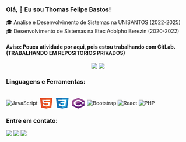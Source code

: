 ### Olá, 👋 Eu sou Thomas Felipe Bastos!

🎓 Análise e Desenvolvimento de Sistemas na UNISANTOS (2022-2025)  
🎓 Desenvolvimento de Sistemas na Etec Adolpho Berezin (2020-2022)  
 

#### Aviso: Pouca atividade por aqui, pois estou trabalhando com GitLab. (TRABALHANDO EM REPOSITORIOS PRIVADOS)

<div align="center">
  <img height="180em" src="https://github-readme-stats.vercel.app/api?username=Thomas-DEV7&theme=dark&show_icons=true&"/>
  <img height="180em" src="https://github-readme-stats.vercel.app/api/top-langs/?username=Thomas-DEV7&layout=compact&langs_count=7&theme=dark&show_icons=true"/>
</div> 

### Linguagens e Ferramentas:

<div style="display: inline_block"><br>
  <img align="center" alt="JavaScript" height="30" width="40" src="https://cdn.jsdelivr.net/gh/devicons/devicon/icons/javascript/javascript-original.svg" />
  <img align="center" alt="HTML5" height="30" width="40" src="https://raw.githubusercontent.com/devicons/devicon/master/icons/html5/html5-original.svg">
  <img align="center" alt="CSS3" height="30" width="40" src="https://raw.githubusercontent.com/devicons/devicon/master/icons/css3/css3-original.svg">
  <img align="center" alt="C#" height="30" width="40" src="https://raw.githubusercontent.com/devicons/devicon/master/icons/csharp/csharp-original.svg">
  <img align="center" alt="Bootstrap" height="30" width="40" src="https://getbootstrap.com/docs/5.2/assets/brand/bootstrap-logo-shadow.png">
  <img align="center" alt="React" height="30" width="40" src="https://upload.wikimedia.org/wikipedia/commons/thumb/a/a7/React-icon.svg/1200px-React-icon.svg.png">
  <img align="center" alt="PHP" height="30" witdth="40" src="https://cdn.jsdelivr.net/gh/devicons/devicon/icons/php/php-original.svg" />
</div>

### Entre em contato:

<div >
  <a href="https://www.instagram.com/_thomas013/" target="_blank"><img src="https://img.shields.io/badge/-Instagram-%23E4405F?style=for-the-badge&logo=instagram&logoColor=white" target="_blank"></a>
  <a href = "mailto:thomas.felip16@gmail.com"><img src="https://img.shields.io/badge/-Gmail-%23333?style=for-the-badge&logo=gmail&logoColor=white" target="_blank"></a>
  <a href="https://www.linkedin.com/in/thomasbastos" target="_blank"><img src="https://img.shields.io/badge/-LinkedIn-%230077B5?style=for-the-badge&logo=linkedin&logoColor=white" target="_blank"></a>
</div>
